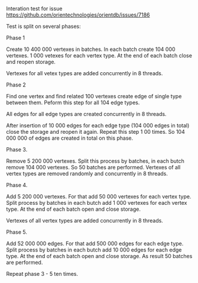 Interation test for issue https://github.com/orientechnologies/orientdb/issues/7186 

Test is split on several phases:

Phase 1

Create 10 400 000 vertexes in batches. In each batch create 104 000 vertexes.
1 000 vetexes for each vertex type. At the end of each batch close and reopen storage.

Vertexes for all vetex types are added concurrently in 8 threads.


Phase 2

Find one vertex and find related 100 vertexes create edge of single type between them.
Peform this step for all 104 edge types.

All edges for all edge types are created concurrently in 8 threads.

After insertion of 10 000 edges for each edge type (104 000 edges in total) close the storage and reopen it again.
Repeat this step 1 00 times. So 104 000 000 of edges are created in total on this phase.

Phase 3.

Remove 5 200 000 vertexes.
Split this process by batches, in each butch remove 104 000 vertexes. So 50 batches are performed.
Vertexes of all vertex types are removed randomly and concurrently in 8 threads.

Phase 4.

Add 5 200 000 vertexes.
For that add 50 000 vertexes for each vertex type.
Split process by batches in each butch add 1 000 vertexes for each vertex type. At the end of each batch open and close storage.

Vertexes of all vertex types are added concurrently in 8 threads.


Phase 5.

Add 52 000 000 edges.
For that add 500 000 edges for each edge type.
Split process by batches in each butch add 10 000 edges for each edge type. At the end of each batch open and close storage.
As result 50 batches are performed.

Repeat phase 3 - 5 ten times.